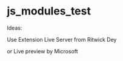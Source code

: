 # js_modules_test

Ideas:

Use Extension Live Server from Ritwick Dey

or Live preview by Microsoft


